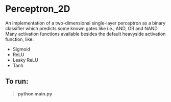 # Perceptron_2D
An implementation of a two-dimensional single-layer perceptron as a binary classifier which predicts some known gates like i.e., AND, OR and NAND
Many activation functions available besides the default heavyside activation function, like:
- Sigmoid
- ReLU
- Leaky ReLU
- Tanh

To run:
---
> **python main.py**

